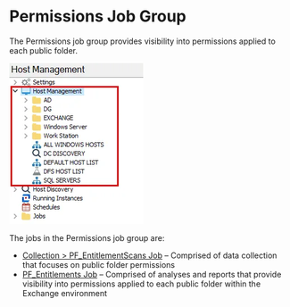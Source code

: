 # Permissions Job Group

The Permissions job group provides visibility into permissions applied to each public folder.

![Permissions Job Group in the Jobs Tree](../../../../../../../static/img/product_docs/accessanalyzer/admin/hostmanagement/jobstree.webp)

The jobs in the Permissions job group are:

- [Collection > PF_EntitlementScans Job](pf_entitlementscans.md) – Comprised of data collection that
  focuses on public folder permissions
- [PF_Entitlements Job](pf_entitlements.md) – Comprised of analyses and reports that provide
  visibility into permissions applied to each public folder within the Exchange environment
